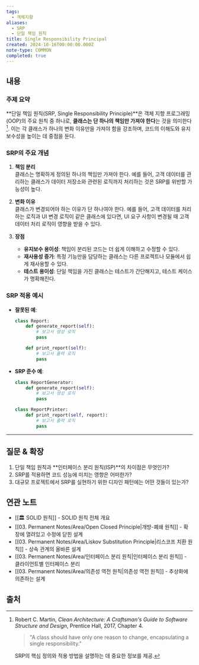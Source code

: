 ```yaml
---
tags:
  - 객체지향
aliases:
  - SRP
  - 단일 책임 원칙
title: Single Responsibility Principal
created: 2024-10-16T00:00:00.000Z
note-type: COMMON
completed: true
---
```


## 내용

### 주제 요약

**단일 책임 원칙(SRP, Single Responsibility Principle)**은 객체 지향 프로그래밍(OOP)의 주요 원칙 중 하나로, **클래스는 단 하나의 책임만 가져야 한다**는 것을 의미한다[^1]. 이는 각 클래스가 하나의 변화 이유만을 가져야 함을 강조하며, 코드의 이해도와 유지 보수성을 높이는 데 중점을 둔다.

### SRP의 주요 개념

1. **책임 분리**  
   클래스는 명확하게 정의된 하나의 책임만 가져야 한다. 예를 들어, 고객 데이터를 관리하는 클래스가 데이터 저장소와 관련된 로직까지 처리하는 것은 SRP를 위반할 가능성이 높다.

2. **변화 이유**  
   클래스가 변경되어야 하는 이유가 단 하나여야 한다. 예를 들어, 고객 데이터를 처리하는 로직과 UI 변경 로직이 같은 클래스에 있다면, UI 요구 사항이 변경될 때 고객 데이터 처리 로직이 영향을 받을 수 있다.

3. **장점**  
   - **유지보수 용이성**: 책임이 분리된 코드는 더 쉽게 이해하고 수정할 수 있다.
   - **재사용성 증가**: 특정 기능만을 담당하는 클래스는 다른 프로젝트나 모듈에서 쉽게 재사용할 수 있다.
   - **테스트 용이성**: 단일 책임을 가진 클래스는 테스트가 간단해지고, 테스트 케이스가 명확해진다.

### SRP 적용 예시

- **잘못된 예**:  
  ```python
  class Report:
      def generate_report(self):
          # 보고서 생성 로직
          pass

      def print_report(self):
          # 보고서 출력 로직
          pass
  ```

- **SRP 준수 예**:  
  ```python
  class ReportGenerator:
      def generate_report(self):
          # 보고서 생성 로직
          pass

  class ReportPrinter:
      def print_report(self, report):
          # 보고서 출력 로직
          pass
  ```

---

## 질문 & 확장

1. 단일 책임 원칙과 **인터페이스 분리 원칙(ISP)**의 차이점은 무엇인가?  
2. SRP를 적용하면 코드 성능에 미치는 영향은 어떠한가?  
3. 대규모 프로젝트에서 SRP를 실현하기 위한 디자인 패턴에는 어떤 것들이 있는가?

## 연관 노트

- [[🏛️ SOLID 원칙]] - SOLID 원칙 전체 개요
- [[03. Permanent Notes/Area/Open Closed Principle|개방-폐쇄 원칙]] - 확장에 열려있고 수정에 닫힌 설계
- [[03. Permanent Notes/Area/Liskov Substitution Principle|리스코프 치환 원칙]] - 상속 관계의 올바른 설계
- [[03. Permanent Notes/Area/인터페이스 분리 원칙|인터페이스 분리 원칙]] - 클라이언트별 인터페이스 분리
- [[03. Permanent Notes/Area/의존성 역전 원칙|의존성 역전 원칙]] - 추상화에 의존하는 설계


## 출처

[^1]: Robert C. Martin, *Clean Architecture: A Craftsman's Guide to Software Structure and Design*, Prentice Hall, 2017, Chapter 4.  

    > "A class should have only one reason to change, encapsulating a single responsibility."  

    SRP의 핵심 정의와 적용 방법을 설명하는 데 중요한 정보를 제공.  
